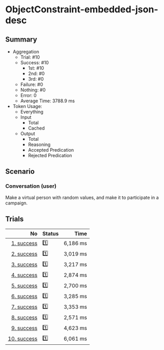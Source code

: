 # ObjectConstraint-embedded-json-desc
## Summary
  - Aggregation
    - Trial: #10
    - Success: #10
      - 1st: #10
      - 2nd: #0
      - 3rd: #0
    - Failure: #0
    - Nothing: #0
    - Error: 0
    - Average Time: 3788.9 ms
  - Token Usage:
    - Everything
    - Input
      - Total
      - Cached
    - Output
      - Total
      - Reasoning
      - Accepted Predication
      - Rejected Predication

## Scenario
### Conversation (user)
Make a virtual person with random values,
and make it to participate in a campaign.

## Trials
No | Status | Time
---:|:-------|------:
[1. success](./trials/1.success.json) | 1️⃣ | 6,186 ms
[2. success](./trials/2.success.json) | 1️⃣ | 3,019 ms
[3. success](./trials/3.success.json) | 1️⃣ | 3,217 ms
[4. success](./trials/4.success.json) | 1️⃣ | 2,874 ms
[5. success](./trials/5.success.json) | 1️⃣ | 2,700 ms
[6. success](./trials/6.success.json) | 1️⃣ | 3,285 ms
[7. success](./trials/7.success.json) | 1️⃣ | 3,353 ms
[8. success](./trials/8.success.json) | 1️⃣ | 2,571 ms
[9. success](./trials/9.success.json) | 1️⃣ | 4,623 ms
[10. success](./trials/10.success.json) | 1️⃣ | 6,061 ms